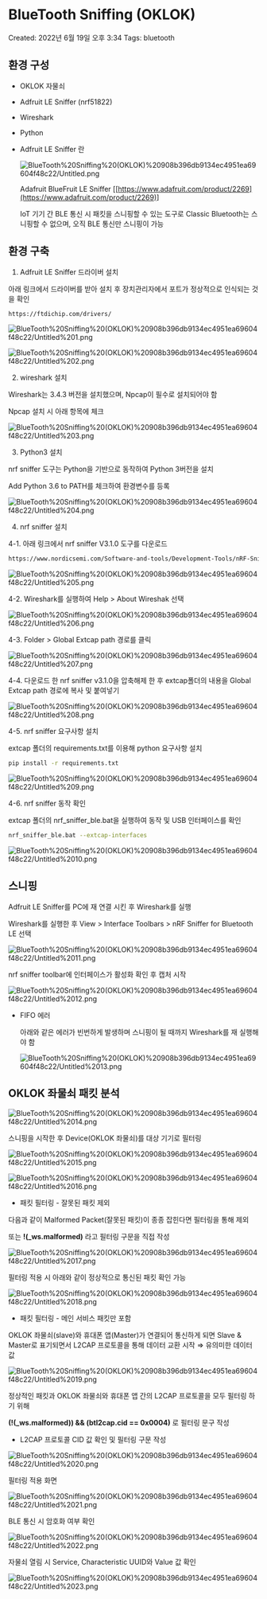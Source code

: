 # BlueTooth Sniffing (OKLOK)

Created: 2022년 6월 19일 오후 3:34
Tags: bluetooth

## 환경 구성

- OKLOK 자물쇠
- Adfruit LE Sniffer (nrf51822)
- Wireshark
- Python

- Adfruit LE Sniffer 란
    
    ![BlueTooth%20Sniffing%20(OKLOK)%20908b396db9134ec4951ea69604f48c22/Untitled.png](BlueTooth%20Sniffing%20(OKLOK)%20908b396db9134ec4951ea69604f48c22/Untitled.png)
    
    Adafruit BlueFruit LE Sniffer [[https://www.adafruit.com/product/2269](https://www.adafruit.com/product/2269)]
    
    IoT 기기 간 BLE 통신 시 패킷을 스니핑할 수 있는 도구로 Classic Bluetooth는 스니핑할 수 없으며, 오직 BLE 통신만 스니핑이 가능
    

## 환경 구축

1. Adfruit LE Sniffer 드라이버 설치

아래 링크에서 드라이버를 받아 설치 후 장치관리자에서 포트가 정상적으로 인식되는 것을 확인

```bash
https://ftdichip.com/drivers/
```

![BlueTooth%20Sniffing%20(OKLOK)%20908b396db9134ec4951ea69604f48c22/Untitled%201.png](BlueTooth%20Sniffing%20(OKLOK)%20908b396db9134ec4951ea69604f48c22/Untitled%201.png)

![BlueTooth%20Sniffing%20(OKLOK)%20908b396db9134ec4951ea69604f48c22/Untitled%202.png](BlueTooth%20Sniffing%20(OKLOK)%20908b396db9134ec4951ea69604f48c22/Untitled%202.png)

2. wireshark 설치

Wireshark는 3.4.3 버전을 설치했으며, Npcap이 필수로 설치되어야 함

Npcap 설치 시 아래 항목에 체크

![BlueTooth%20Sniffing%20(OKLOK)%20908b396db9134ec4951ea69604f48c22/Untitled%203.png](BlueTooth%20Sniffing%20(OKLOK)%20908b396db9134ec4951ea69604f48c22/Untitled%203.png)

3. Python3 설치

nrf sniffer 도구는 Python을 기반으로 동작하여 Python 3버전을 설치

Add Python 3.6 to PATH를 체크하여 환경변수를 등록

![BlueTooth%20Sniffing%20(OKLOK)%20908b396db9134ec4951ea69604f48c22/Untitled%204.png](BlueTooth%20Sniffing%20(OKLOK)%20908b396db9134ec4951ea69604f48c22/Untitled%204.png)

4. nrf sniffer 설치

4-1. 아래 링크에서 nrf sniffer V3.1.0 도구를 다운로드

```bash
https://www.nordicsemi.com/Software-and-tools/Development-Tools/nRF-Sniffer-for-Bluetooth-LE/Download
```

![BlueTooth%20Sniffing%20(OKLOK)%20908b396db9134ec4951ea69604f48c22/Untitled%205.png](BlueTooth%20Sniffing%20(OKLOK)%20908b396db9134ec4951ea69604f48c22/Untitled%205.png)

4-2. Wireshark를 실행하여 Help > About Wireshak 선택

![BlueTooth%20Sniffing%20(OKLOK)%20908b396db9134ec4951ea69604f48c22/Untitled%206.png](BlueTooth%20Sniffing%20(OKLOK)%20908b396db9134ec4951ea69604f48c22/Untitled%206.png)

4-3. Folder > Global Extcap path 경로를 클릭

![BlueTooth%20Sniffing%20(OKLOK)%20908b396db9134ec4951ea69604f48c22/Untitled%207.png](BlueTooth%20Sniffing%20(OKLOK)%20908b396db9134ec4951ea69604f48c22/Untitled%207.png)

4-4. 다운로드 한 nrf sniffer v3.1.0을 압축해제 한 후 extcap폴더의 내용을 Global Extcap path 경로에 복사 및 붙여넣기

![BlueTooth%20Sniffing%20(OKLOK)%20908b396db9134ec4951ea69604f48c22/Untitled%208.png](BlueTooth%20Sniffing%20(OKLOK)%20908b396db9134ec4951ea69604f48c22/Untitled%208.png)

4-5. nrf sniffer 요구사항 설치

extcap 폴더의 requirements.txt를 이용해 python 요구사항 설치

```bash
pip install -r requirements.txt
```

![BlueTooth%20Sniffing%20(OKLOK)%20908b396db9134ec4951ea69604f48c22/Untitled%209.png](BlueTooth%20Sniffing%20(OKLOK)%20908b396db9134ec4951ea69604f48c22/Untitled%209.png)

4-6. nrf sniffer 동작 확인

extcap 폴더의 nrf_sniffer_ble.bat을 실행하여 동작 및 USB 인터페이스를 확인

```bash
nrf_sniffer_ble.bat --extcap-interfaces
```

![BlueTooth%20Sniffing%20(OKLOK)%20908b396db9134ec4951ea69604f48c22/Untitled%2010.png](BlueTooth%20Sniffing%20(OKLOK)%20908b396db9134ec4951ea69604f48c22/Untitled%2010.png)

## 스니핑

Adfruit LE Sniffer를 PC에 재 연결 시킨 후 Wireshark를 실행

Wireshark를 실행한 후 View > Interface Toolbars > nRF Sniffer for Bluetooth LE 선택

![BlueTooth%20Sniffing%20(OKLOK)%20908b396db9134ec4951ea69604f48c22/Untitled%2011.png](BlueTooth%20Sniffing%20(OKLOK)%20908b396db9134ec4951ea69604f48c22/Untitled%2011.png)

nrf sniffer toolbar에 인터페이스가 활성화 확인 후 캡처 시작

![BlueTooth%20Sniffing%20(OKLOK)%20908b396db9134ec4951ea69604f48c22/Untitled%2012.png](BlueTooth%20Sniffing%20(OKLOK)%20908b396db9134ec4951ea69604f48c22/Untitled%2012.png)

- FIFO 에러
    
    아래와 같은 에러가 빈번하게 발생하며 스니핑이 될 때까지 Wireshark를 재 실행해야 함
    
    ![BlueTooth%20Sniffing%20(OKLOK)%20908b396db9134ec4951ea69604f48c22/Untitled%2013.png](BlueTooth%20Sniffing%20(OKLOK)%20908b396db9134ec4951ea69604f48c22/Untitled%2013.png)
    

## OKLOK 좌물쇠 패킷 분석

![BlueTooth%20Sniffing%20(OKLOK)%20908b396db9134ec4951ea69604f48c22/Untitled%2014.png](BlueTooth%20Sniffing%20(OKLOK)%20908b396db9134ec4951ea69604f48c22/Untitled%2014.png)

스니핑을 시작한 후 Device(OKLOK 좌물쇠)를 대상 기기로 필터링

![BlueTooth%20Sniffing%20(OKLOK)%20908b396db9134ec4951ea69604f48c22/Untitled%2015.png](BlueTooth%20Sniffing%20(OKLOK)%20908b396db9134ec4951ea69604f48c22/Untitled%2015.png)

![BlueTooth%20Sniffing%20(OKLOK)%20908b396db9134ec4951ea69604f48c22/Untitled%2016.png](BlueTooth%20Sniffing%20(OKLOK)%20908b396db9134ec4951ea69604f48c22/Untitled%2016.png)

- 패킷 필터링 - 잘못된 패킷 제외

다음과 같이 Malformed Packet(잘못된 패킷)이 종종 잡힌다면 필터링을 통해 제외

또는 **!(_ws.malformed)** 라고 필터링 구문을 직접 작성

![BlueTooth%20Sniffing%20(OKLOK)%20908b396db9134ec4951ea69604f48c22/Untitled%2017.png](BlueTooth%20Sniffing%20(OKLOK)%20908b396db9134ec4951ea69604f48c22/Untitled%2017.png)

필터링 적용 시 아래와 같이 정상적으로 통신된 패킷 확인 가능

![BlueTooth%20Sniffing%20(OKLOK)%20908b396db9134ec4951ea69604f48c22/Untitled%2018.png](BlueTooth%20Sniffing%20(OKLOK)%20908b396db9134ec4951ea69604f48c22/Untitled%2018.png)

- 패킷 필터링 - 메인 서비스 패킷만 포함

OKLOK 좌물쇠(slave)와 휴대폰 앱(Master)가 연결되어 통신하게 되면 Slave & Master로 표기되면서 L2CAP 프로토콜을 통해 데이터 교환 시작 ⇒ 유의미한 데이터 값

![BlueTooth%20Sniffing%20(OKLOK)%20908b396db9134ec4951ea69604f48c22/Untitled%2019.png](BlueTooth%20Sniffing%20(OKLOK)%20908b396db9134ec4951ea69604f48c22/Untitled%2019.png)

정상적인 패킷과 OKLOK 좌물쇠와 휴대폰 앱 간의 L2CAP 프로토콜을 모두 필터링 하기 위해  

**(!(_ws.malformed)) && (btl2cap.cid == 0x0004)** 로 필터링 문구 작성

 - L2CAP 프로토콜 CID 값 확인 및 필터링 구문 작성

![BlueTooth%20Sniffing%20(OKLOK)%20908b396db9134ec4951ea69604f48c22/Untitled%2020.png](BlueTooth%20Sniffing%20(OKLOK)%20908b396db9134ec4951ea69604f48c22/Untitled%2020.png)

필터링 적용 화면

![BlueTooth%20Sniffing%20(OKLOK)%20908b396db9134ec4951ea69604f48c22/Untitled%2021.png](BlueTooth%20Sniffing%20(OKLOK)%20908b396db9134ec4951ea69604f48c22/Untitled%2021.png)

BLE 통신 시 암호화 여부 확인

![BlueTooth%20Sniffing%20(OKLOK)%20908b396db9134ec4951ea69604f48c22/Untitled%2022.png](BlueTooth%20Sniffing%20(OKLOK)%20908b396db9134ec4951ea69604f48c22/Untitled%2022.png)

자물쇠 열림 시 Service, Characteristic UUID와  Value 값 확인

![BlueTooth%20Sniffing%20(OKLOK)%20908b396db9134ec4951ea69604f48c22/Untitled%2023.png](BlueTooth%20Sniffing%20(OKLOK)%20908b396db9134ec4951ea69604f48c22/Untitled%2023.png)